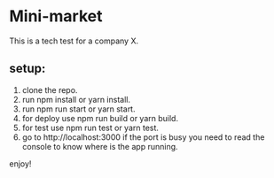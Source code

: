 # Mini-market
This is a tech test for a company X.

## setup:
1. clone the repo.
2. run npm install or yarn install.
3. run npm run start or yarn start.
4. for deploy use npm run build or yarn build.
5. for test use npm run test or yarn test. 
6. go to http://localhost:3000 if the port is busy you need to read the console to know where is the app running.

enjoy!
